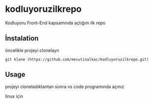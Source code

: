 # kodluyoruzilkrepo
Kodluyoru Front-End kapsamında açtığım ilk repo

## İnstalation

öncelikle projeyi clonelayn 

 `git klone (https://github.com/mesutinalkac/kodluyoruzilkrepo.git)`


 ## Usage
 projeyi cloneladıktantan sonra vs code programında açınız

 linux için

